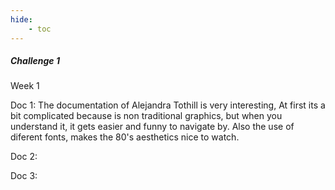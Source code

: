 ```yaml
---
hide:
    - toc
---
```


##### Challenge 1

Week 1

Doc 1: The documentation of Alejandra Tothill is very interesting, At first its a bit complicated because is non traditional graphics, but when you understand it, it gets easier and funny to navigate by. Also the use of diferent fonts, makes the 80's aesthetics nice to watch.

Doc 2:

Doc 3:











